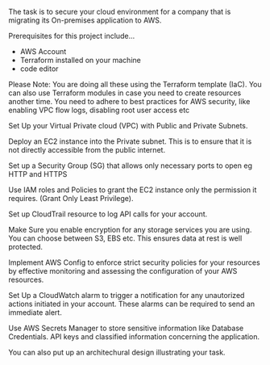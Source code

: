 The task is to secure your cloud environment for a company that is migrating its On-premises application to AWS.

Prerequisites for this project include...
* AWS Account
* Terraform installed on your machine 
* code editor 

Please Note: 
You are doing all these using the Terraform template (IaC).
You can also use Terraform modules in case you need to create resources another time.
You need to adhere to best practices for AWS security, like enabling VPC flow logs, disabling root user access etc

Set Up your Virtual Private cloud (VPC) with Public and Private Subnets. 

Deploy an EC2 instance into the Private subnet. This is to ensure that it is not directly accessible from the public internet.

Set up a Security Group (SG) that allows only necessary ports to open eg HTTP and HTTPS 

Use IAM roles and Policies to grant the EC2 instance only the permission it requires. (Grant Only Least Privilege). 

Set up CloudTrail resource to log API calls for your account.

Make Sure you enable encryption for any storage services you are using. You can choose between S3, EBS etc. This ensures data at rest is well protected.

Implement AWS Config to enforce strict security policies for your resources by effective monitoring and assessing the configuration of your AWS resources. 

Set Up a CloudWatch alarm to trigger a notification for any unautorized actions initiated in your account. These alarms can be required to send an immediate alert.

Use AWS Secrets Manager to store sensitive information like Database Credentials. API keys and classified information concerning the application. 

You can also put up an architechural design illustrating your task. 




